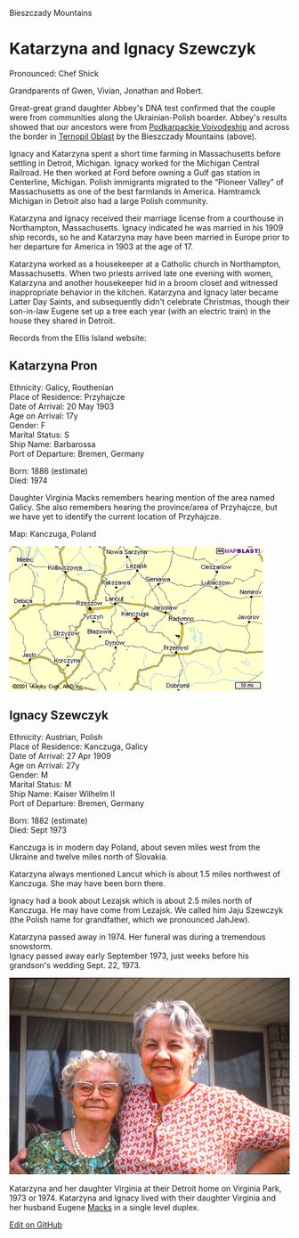 
Bieszczady Mountains


# Katarzyna and Ignacy Szewczyk

Pronounced: Chef Shick  

Grandparents of Gwen, Vivian, Jonathan and Robert.  

Great-great grand daughter Abbey's DNA test confirmed that the couple were from communities along the Ukrainian-Polish boarder. Abbey's results showed that our ancestors were from [Podkarpackie Voivodeship](https://www.google.com/maps/place/Podkarpackie+Voivodeship,+Poland/@50.64952,15.5016628,5.62z/data=!4m5!3m4!1s0x473c8befdba361b5:0x1017cadc5e4c0a0!8m2!3d50.0574749!4d22.0895691) and across the border in [Ternopil Oblast](https://www.google.com/maps/place/Ternopil+Oblast,+Ukraine/@43.3835873,3.242089,4z/data=!4m5!3m4!1s0x47304b5bd69ed265:0x101068488f64050!8m2!3d49.553517!4d25.594767) by the Bieszczady Mountains (above). 


Ignacy and Katarzyna spent a short time farming in Massachusetts before settling in Detroit, Michigan. Ignacy worked for the Michigan Central Railroad<!--, not the Père Marquette Railroad-->. He then worked at Ford before owning a Gulf gas station in Centerline, Michigan.  Polish immigrants migrated to the “Pioneer Valley” of Massachusetts as one of the best farmlands in America. Hamtramck Michigan in Detroit also had a large Polish community.

Katarzyna and Ignacy received their marriage license from a courthouse in Northampton, Massachusetts<!--According to Rob, was previously Springfield-->.  Ignacy indicated he was married in his 1909 ship records, so he and Katarzyna may have been married in Europe prior to her departure for America in 1903 at the age of 17.  

Katarzyna worked as a housekeeper at a Catholic church in Northampton, Massachusetts. When two priests arrived late one evening with women, Katarzyna and another housekeeper hid in a broom closet and witnessed inappropriate behavior in the kitchen. Katarzyna and Ignacy later became Latter Day Saints, and subsequently didn't celebrate Christmas, though their son-in-law Eugene set up a tree each year (with an electric train) in the house they shared in Detroit.  

Records from the Ellis Island website:

## Katarzyna Pron
Ethnicity: Galicy, Routhenian  
Place of Residence: Przyhajcze  
Date of Arrival: 20 May 1903  
Age on Arrival: 17y  
Gender: F  
Marital Status: S  
Ship Name: Barbarossa  
Port of Departure: Bremen, Germany  

Born: 1886 (estimate)  
Died: 1974 

Daughter Virginia Macks remembers hearing mention of the area named Galicy. She also remembers hearing the province/area of Przyhajcze, but we have yet to identify the current location of Przyhajcze.

Map: Kanczuga, Poland

<img src="img/kanczuga.gif">  

## Ignacy Szewczyk
Ethnicity: Austrian, Polish  
Place of Residence: Kanczuga, Galicy  
Date of Arrival: 27 Apr 1909  
Age on Arrival: 27y  
Gender: M  
Marital Status: M  
Ship Name: Kaiser Wilhelm II  
Port of Departure: Bremen, Germany  

Born: 1882 (estimate)  
Died: Sept 1973  

Kanczuga is in modern day Poland, about seven miles west
from the Ukraine and twelve miles north of Slovakia.  

Katarzyna always mentioned Lancut which is about 1.5 miles northwest of Kanczuga. She may have been born there.

Ignacy had a book about Lezajsk which is about 2.5 miles north of Kanczuga. He may have come from Lezajsk. We called him Jaju Szewczyk (the Polish name for grandfather, which we pronounced JahJew).

Katarzyna passed away in 1974. Her funeral was during a tremendous snowstorm.  
Ignacy passed away early September 1973, just weeks before his grandson's wedding Sept. 22, 1973. 

<img src="img/katarzyna-and-virginia.jpg">

Katarzyna and her daughter Virginia at their Detroit home on Virginia Park, 1973 or 1974.
Katarzyna and Ignacy lived with their daughter Virginia and her husband Eugene [Macks](../macks) in a single level duplex.  


[Edit on GitHub](https://github.com/FamilyTreesNet/szewczyk)
